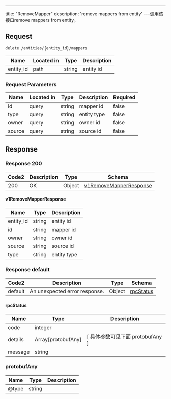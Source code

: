 ---
title: "RemoveMapper"
description: 'remove mappers from entity'
---调用该接口remove mappers from entity。



## Request


```
delete /entities/{entity_id}/mappers
```

| Name | Located in | Type | Description | 
| ---- | ---------- | ----------- | ----------- | 
| entity_id | path | string | entity id |  

###  Request Parameters

| Name | Located in | Type | Description |  Required |
| ---- | ---------- | ----------- | ----------- |  ---- |
| id | query | string | mapper id |  false |
| type | query | string | entity type |  false |
| owner | query | string | owner id |  false |
| source | query | string | source id |  false |

## Response

### Response  200 
| Code2 | Description | Type | Schema |
| ---- | ----------- | ------ | ------ |
| 200 | OK | Object | [v1RemoveMapperResponse](#v1RemoveMapperResponse) |

#### v1RemoveMapperResponse

| Name | Type | Description | 
| ---- | ---- | ----------- |     
| entity_id | string | entity id |      
| id | string | mapper id |      
| owner | string | owner id |      
| source | string | source id |      
| type | string | entity type |   



### Response  default 
| Code2 | Description | Type | Schema |
| ---- | ----------- | ------ | ------ |
| default | An unexpected error response. | Object | [rpcStatus](#rpcStatus) |

#### rpcStatus

| Name | Type | Description | 
| ---- | ---- | ----------- |     
| code | integer |  |          
| details | Array[protobufAny] |  [ 具体参数可见下面 [protobufAny](#protobufAny) ] |       
| message | string |  |   

### protobufAny
| Name | Type | Description | 
| ---- | ---- | ----------- |     
| @type | string |  |   



